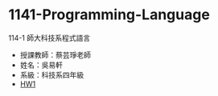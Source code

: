 # 1141-Programming-Language
114-1 師大科技系程式語言
- 授課教師：蔡芸琤老師
- 姓名：吳易軒
- 系級：科技系四年級
- [HW1]([https://colab.research.google.com/drive/1zZrTob2E5V65XgXWpTzXjIsTrLumiKOE?usp=drive_link](https://colab.research.google.com/drive/1zZrTob2E5V65XgXWpTzXjIsTrLumiKOE?usp=sharing))
